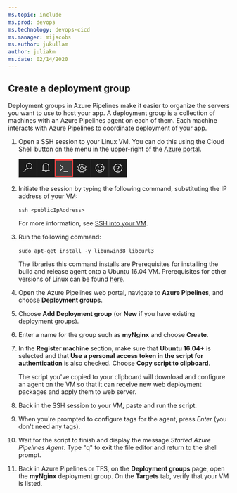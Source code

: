 ```yaml
---
ms.topic: include
ms.prod: devops
ms.technology: devops-cicd
ms.manager: mijacobs
ms.author: jukullam
author: juliakm
ms.date: 02/14/2020
---
```


## Create a deployment group

Deployment groups in Azure Pipelines make it easier to organize the servers you want to use to host your app.
A deployment group is a collection of machines with an Azure Pipelines agent on each of them.
Each machine interacts with Azure Pipelines to coordinate deployment of your app.

1. Open a SSH session to your Linux VM. You can do this using the Cloud Shell button on the menu
   in the upper-right of the [Azure portal](https://portal.azure.com/).

   ![Azure portal cloud shell button](../media/cloud-shell-menu-image.png)

1. Initiate the session by typing the following command, substituting the IP address of your VM:   

   `ssh <publicIpAddress>`

   For more information, see [SSH into your VM](/azure/virtual-machines/linux/quick-create-cli#connect-to-virtual-machine).

1. Run the following command:

   `sudo apt-get install -y libunwind8 libcurl3`

   The libraries this command installs are Prerequisites for installing the build and release agent
   onto a Ubuntu 16.04 VM. Prerequisites for other versions of Linux can be found [here](../../agents/v2-linux.md).

1. Open the Azure Pipelines web portal, navigate to **Azure Pipelines**,
   and choose **Deployment groups**.

1. Choose **Add Deployment group** (or **New** if you have existing deployment groups).

1. Enter a name for the group such as **myNginx** and choose **Create**.

1. In the **Register machine** section, make sure that **Ubuntu 16.04+** is selected and that
   **Use a personal access token in the script for authentication** is also checked.
   Choose **Copy script to clipboard**.

   The script you've copied to your clipboard will download and configure an agent on the
   VM so that it can receive new web deployment packages and apply them to web server.

1. Back in the SSH session to your VM, paste and run the script.

1. When you're prompted to configure tags for the agent, press _Enter_ (you don't need any tags).

1. Wait for the script to finish and display the message *Started Azure Pipelines Agent*.
   Type "q" to exit the file editor and return to the shell prompt.

1. Back in Azure Pipelines or TFS, on the **Deployment groups** page, open the **myNginx** deployment group.
   On the **Targets** tab, verify that your VM is listed.
